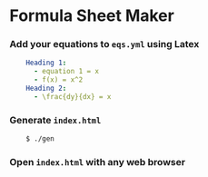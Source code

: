 Formula Sheet Maker
===================

### Add your equations to `eqs.yml` using Latex
```yaml
    Heading 1:
      - equation 1 = x
      - f(x) = x^2
    Heading 2:
      - \frac{dy}{dx} = x
```

### Generate `index.html`
```bash
    $ ./gen
```

### Open `index.html` with any web browser
